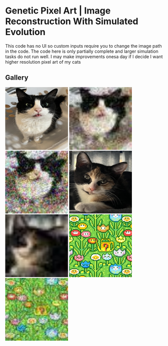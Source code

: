 # Genetic Pixel Art | Image Reconstruction With Simulated Evolution

This code has no UI so custom inputs require you to change the image path in the code. The code here is only partially complete and larger simulation tasks do not run well. I may make improvements onesa day if I decide I want higher resolution pixel art of my cats


## Gallery

<img src="images/input-examples/cats/stonky.jpg" alt="Steve aka Stonky Input Image" width="200" height="200">
<img src="images/results/results-stonky1.jpg" alt="Output 1 (Steve)" width="200" height="200">
<img src="images/results/results-stonky2.jpg" alt="Output 2 (Steve)" width="200" height="200">


<img src="images/input-examples/cats/cleo.jpg" alt="Cleo Input Image" width="200" height="200">
<img src="images/results/result-cleo.jpg" alt="Output 3 (Cleo)" width="200" height="200">


<img src="images/input-examples/misc/flowers.jpg" alt="Mario(?) Flowers Input Image" width="200" height="200">
<img src="images/results/result-flowers.jpg" alt="Output 4" width="200" height="200">
